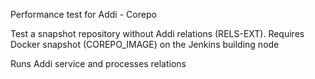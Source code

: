 
Performance test for Addi - Corepo


Test a snapshot repository without Addi relations (RELS-EXT).
Requires Docker snapshot (COREPO_IMAGE) on the Jenkins building node

Runs Addi service and processes relations
